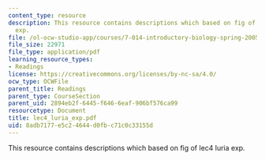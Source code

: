 ```yaml
---
content_type: resource
description: This resource contains descriptions which based on fig of lec4 luria
  exp.
file: /ol-ocw-studio-app/courses/7-014-introductory-biology-spring-2005/8adb7177e5c24644d0fbc71c0c33155d_lec4_luria_exp.pdf
file_size: 22971
file_type: application/pdf
learning_resource_types:
- Readings
license: https://creativecommons.org/licenses/by-nc-sa/4.0/
ocw_type: OCWFile
parent_title: Readings
parent_type: CourseSection
parent_uid: 2894eb2f-6445-f646-6eaf-906bf576ca99
resourcetype: Document
title: lec4_luria_exp.pdf
uid: 8adb7177-e5c2-4644-d0fb-c71c0c33155d
---
```

This resource contains descriptions which based on fig of lec4 luria exp.